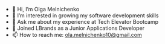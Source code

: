 - 👋 Hi, I’m Olga Melnichenko
- 👀 I’m interested in growing my software development skills
- 💬 Ask me about my experience at Tech Elevator Bootcamp
- 🌱 Joined LBrands as a Junior Applications Developer
- 📫 How to reach me: ola.melnichenko10@gmail.com 
<!--
**Olgaminch7/Olgaminch7** is a ✨ _special_ ✨ repository because its `README.md` (this file) appears on your GitHub profile.


